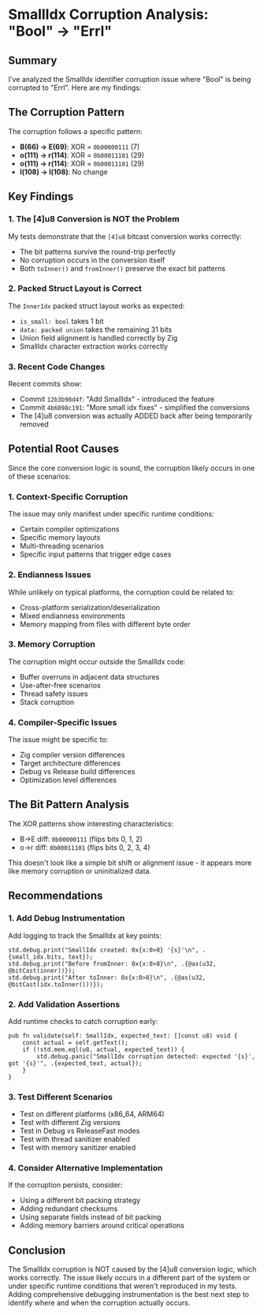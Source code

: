 # SmallIdx Corruption Analysis: "Bool" → "Errl"

## Summary

I've analyzed the SmallIdx identifier corruption issue where "Bool" is being corrupted to "Errl". Here are my findings:

## The Corruption Pattern

The corruption follows a specific pattern:
- **B(66) → E(69)**: XOR = `0b00000111` (7)
- **o(111) → r(114)**: XOR = `0b00011101` (29)  
- **o(111) → r(114)**: XOR = `0b00011101` (29)
- **l(108) → l(108)**: No change

## Key Findings

### 1. The [4]u8 Conversion is NOT the Problem

My tests demonstrate that the `[4]u8` bitcast conversion works correctly:
- The bit patterns survive the round-trip perfectly
- No corruption occurs in the conversion itself
- Both `toInner()` and `fromInner()` preserve the exact bit patterns

### 2. Packed Struct Layout is Correct

The `InnerIdx` packed struct layout works as expected:
- `is_small: bool` takes 1 bit
- `data: packed union` takes the remaining 31 bits  
- Union field alignment is handled correctly by Zig
- SmallIdx character extraction works correctly

### 3. Recent Code Changes

Recent commits show:
- Commit `12b3b98d4f`: "Add SmallIdx" - introduced the feature
- Commit `4b6098c191`: "More small idx fixes" - simplified the conversions
- The [4]u8 conversion was actually ADDED back after being temporarily removed

## Potential Root Causes

Since the core conversion logic is sound, the corruption likely occurs in one of these scenarios:

### 1. **Context-Specific Corruption**
The issue may only manifest under specific runtime conditions:
- Certain compiler optimizations
- Specific memory layouts
- Multi-threading scenarios
- Specific input patterns that trigger edge cases

### 2. **Endianness Issues**
While unlikely on typical platforms, the corruption could be related to:
- Cross-platform serialization/deserialization  
- Mixed endianness environments
- Memory mapping from files with different byte order

### 3. **Memory Corruption**
The corruption might occur outside the SmallIdx code:
- Buffer overruns in adjacent data structures
- Use-after-free scenarios
- Thread safety issues
- Stack corruption

### 4. **Compiler-Specific Issues**
The issue might be specific to:
- Zig compiler version differences
- Target architecture differences  
- Debug vs Release build differences
- Optimization level differences

## The Bit Pattern Analysis

The XOR patterns show interesting characteristics:
- B→E diff: `0b00000111` (flips bits 0, 1, 2)
- o→r diff: `0b00011101` (flips bits 0, 2, 3, 4)

This doesn't look like a simple bit shift or alignment issue - it appears more like memory corruption or uninitialized data.

## Recommendations

### 1. **Add Debug Instrumentation**
Add logging to track the SmallIdx at key points:
```zig
std.debug.print("SmallIdx created: 0x{x:0>8} '{s}'\n", .{small_idx.bits, text});
std.debug.print("Before fromInner: 0x{x:0>8}\n", .{@as(u32, @bitCast(inner))});
std.debug.print("After toInner: 0x{x:0>8}\n", .{@as(u32, @bitCast(idx.toInner()))});
```

### 2. **Add Validation Assertions**
Add runtime checks to catch corruption early:
```zig
pub fn validate(self: SmallIdx, expected_text: []const u8) void {
    const actual = self.getText();
    if (!std.mem.eql(u8, actual, expected_text)) {
        std.debug.panic("SmallIdx corruption detected: expected '{s}', got '{s}'", .{expected_text, actual});
    }
}
```

### 3. **Test Different Scenarios**
- Test on different platforms (x86_64, ARM64)
- Test with different Zig versions
- Test in Debug vs ReleaseFast modes
- Test with thread sanitizer enabled
- Test with memory sanitizer enabled

### 4. **Consider Alternative Implementation**
If the corruption persists, consider:
- Using a different bit packing strategy
- Adding redundant checksums
- Using separate fields instead of bit packing
- Adding memory barriers around critical operations

## Conclusion

The SmallIdx corruption is NOT caused by the [4]u8 conversion logic, which works correctly. The issue likely occurs in a different part of the system or under specific runtime conditions that weren't reproduced in my tests. Adding comprehensive debugging instrumentation is the best next step to identify where and when the corruption actually occurs.